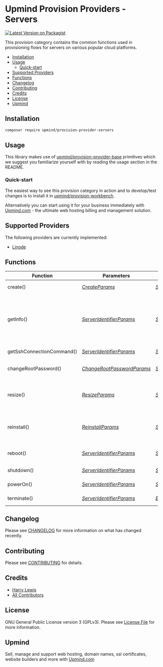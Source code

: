# Upmind Provision Providers - Servers

[![Latest Version on Packagist](https://img.shields.io/packagist/v/upmind/provision-provider-servers.svg?style=flat-square)](https://packagist.org/packages/upmind/provision-provider-servers)

This provision category contains the common functions used in provisioning flows for servers on various popular cloud platforms.

- [Installation](#installation)
- [Usage](#usage)
  - [Quick-start](#quick-start)
- [Supported Providers](#supported-providers)
- [Functions](#functions)
- [Changelog](#changelog)
- [Contributing](#contributing)
- [Credits](#credits)
- [License](#license)
- [Upmind](#upmind)

## Installation

```bash
composer require upmind/provision-provider-servers
```

## Usage

This library makes use of [upmind/provision-provider-base](https://packagist.org/packages/upmind/provision-provider-base) primitives which we suggest you familiarize yourself with by reading the usage section in the README.

### Quick-start

The easiest way to see this provision category in action and to develop/test changes is to install it in [upmind/provision-workbench](https://github.com/upmind-automation/provision-workbench#readme).

Alternatively you can start using it for your business immediately with [Upmind.com](https://upmind.com/start) - the ultimate web hosting billing and management solution.

## Supported Providers

The following providers are currently implemented:
  - [Linode](https://www.linode.com/docs/api/)

## Functions

| Function | Parameters | Return Data | Description |
|---|---|---|---|
| create() | [_CreateParams_](src/Data/CreateParams.php) | [_ServerInfoResult_](src/Data/ServerInfoResult.php) | Create and boot a new server |
| getInfo() | [_ServerIdentifierParams_](src/Data/ServerIdentifierParams.php) | [_ServerInfoResult_](src/Data/ServerInfoResult.php) | Get information about a server such as its label, current state (running/rebooting etc), image (e.g., ubuntu), size and region |
| getSshConnectionCommand() | [_ServerIdentifierParams_](src/Data/ServerIdentifierParams.php) | [_SshConnectionCommandResult_](src/Data/SshConnectionCommandResult.php) | Get a command to SSH into a server |
| changeRootPassword() | [_ChangeRootPasswordParams_](src/Data/ChangeRootPasswordParams.php) | [_ServerInfoResult_](src/Data/ServerInfoResult.php) | Update the root password used to SSH into a server |
| resize() | [_ResizeParams_](src/Data/ResizeParams.php) | [_ServerInfoResult_](src/Data/ServerInfoResult.php) | Redeploy an existing server with a different resource allocation |
| reinstall() | [_ReinstallParams_](src/Data/ReinstallParams.php) | [_ServerInfoResult_](src/Data/ServerInfoResult.php) | Reinstall (wipe/reset) an existing server server using a particular image |
| reboot() | [_ServerIdentifierParams_](src/Data/ServerIdentifierParams.php) | [_ServerInfoResult_](src/Data/ServerInfoResult.php) | Reboot (shutdown then power-on) a running server |
| shutdown() | [_ServerIdentifierParams_](src/Data/ServerIdentifierParams.php) | [_ServerInfoResult_](src/Data/ServerInfoResult.php) | Shut down a running server |
| powerOn() | [_ServerIdentifierParams_](src/Data/ServerIdentifierParams.php) | [_ServerInfoResult_](src/Data/ServerInfoResult.php) | Boot a powered-off server |
| terminate() | [_ServerIdentifierParams_](src/Data/ServerIdentifierParams.php) | [_EmptyResult_](src/Data/EmptyResult.php) | Terminate (delete) an existing server |

## Changelog

Please see [CHANGELOG](CHANGELOG.md) for more information on what has changed recently.

## Contributing

Please see [CONTRIBUTING](CONTRIBUTING.md) for details.

## Credits

 - [Harry Lewis](https://github.com/uphlewis)
 - [All Contributors](../../contributors)

## License

GNU General Public License version 3 (GPLv3). Please see [License File](LICENSE.md) for more information.

## Upmind

Sell, manage and support web hosting, domain names, ssl certificates, website builders and more with [Upmind.com](https://upmind.com/start)
